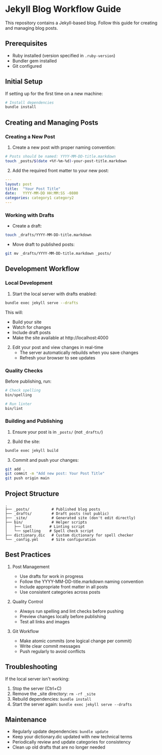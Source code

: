 # Jekyll Blog Workflow Guide

This repository contains a Jekyll-based blog. Follow this guide for creating and managing blog posts.

## Prerequisites

- Ruby installed (version specified in `.ruby-version`)
- Bundler gem installed
- Git configured

## Initial Setup

If setting up for the first time on a new machine:

```bash
# Install dependencies
bundle install
```

## Creating and Managing Posts

### Creating a New Post

1. Create a new post with proper naming convention:
```bash
# Posts should be named: YYYY-MM-DD-title.markdown
touch _posts/$(date +%Y-%m-%d)-your-post-title.markdown
```

2. Add the required front matter to your new post:
```yaml
---
layout: post
title:  "Your Post Title"
date:   YYYY-MM-DD HH:MM:SS -0800
categories: category1 category2
---
```

### Working with Drafts

- Create a draft:
```bash
touch _drafts/YYYY-MM-DD-title.markdown
```

- Move draft to published posts:
```bash
git mv _drafts/YYYY-MM-DD-title.markdown _posts/
```

## Development Workflow

### Local Development

1. Start the local server with drafts enabled:
```bash
bundle exec jekyll serve --drafts
```

This will:
- Build your site
- Watch for changes
- Include draft posts
- Make the site available at http://localhost:4000

2. Edit your post and view changes in real-time
   - The server automatically rebuilds when you save changes
   - Refresh your browser to see updates

### Quality Checks

Before publishing, run:
```bash
# Check spelling
bin/spelling

# Run linter
bin/lint
```

### Building and Publishing

1. Ensure your post is in `_posts/` (not `_drafts/`)

2. Build the site:
```bash
bundle exec jekyll build
```

3. Commit and push your changes:
```bash
git add .
git commit -m "Add new post: Your Post Title"
git push origin main
```

## Project Structure

```
.
├── _posts/          # Published blog posts
├── _drafts/         # Draft posts (not public)
├── _site/           # Generated site (don't edit directly)
├── bin/             # Helper scripts
│   ├── lint        # Linting script
│   └── spelling    # Spell check script
├── dictionary.dic   # Custom dictionary for spell checker
└── _config.yml      # Site configuration
```

## Best Practices

1. Post Management
   - Use drafts for work in progress
   - Follow the YYYY-MM-DD-title.markdown naming convention
   - Include appropriate front matter in all posts
   - Use consistent categories across posts

2. Quality Control
   - Always run spelling and lint checks before pushing
   - Preview changes locally before publishing
   - Test all links and images

3. Git Workflow
   - Make atomic commits (one logical change per commit)
   - Write clear commit messages
   - Push regularly to avoid conflicts

## Troubleshooting

If the local server isn't working:
1. Stop the server (Ctrl+C)
2. Remove the _site directory: `rm -rf _site`
3. Rebuild dependencies: `bundle install`
4. Start the server again: `bundle exec jekyll serve --drafts`

## Maintenance

- Regularly update dependencies: `bundle update`
- Keep your dictionary.dic updated with new technical terms
- Periodically review and update categories for consistency
- Clean up old drafts that are no longer needed
